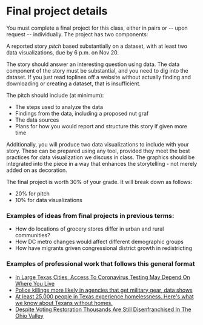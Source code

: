 # Final project details

You must complete a final project for this class, either in pairs or -- upon request -- individually. The project has two components:

A reported story *pitch* based substantially on a dataset, with at least two data visualizations, due by 6 p.m. on Nov 20.

The story should answer an interesting question using data. The data component of the story must be substantial, and you need to dig into the dataset. If you just read toplines off a website without actually finding and downloading or creating a dataset, that is insufficient.

The pitch should include (at minimum):

* The steps used to analyze the data
* Findings from the data, including a proposed nut graf
* The data sources
* Plans for how you would report and structure this story if given more time

Additionally, you will produce two data visualizations to include with your story. These can be prepared using any tool, provided they meet the best practices for data visualization we discuss in class. The graphics should be integrated into the piece in a way that enhances the storytelling - not merely added on as decoration. 

The final project is worth 30% of your grade. It will break down as follows:

* 20% for pitch
* 10% for data visualizations

### Examples of ideas from final projects in previous terms:

* How do locations of grocery stores differ in urban and rural communities? 
* How DC metro changes would affect different demographic groups
* How have migrants griven congressional district growth in redistricting

### Examples of professional work that follows this general format

* [In Large Texas Cities, Access To Coronavirus Testing May Depend On Where You Live
](https://www.npr.org/sections/health-shots/2020/05/27/862215848/across-texas-black-and-hispanic-neighborhoods-have-fewer-coronavirus-testing-sit)
* [Police killings more likely in agencies that get military gear, data shows
](https://www.ajc.com/news/police-killings-more-likely-in-agencies-that-get-military-gear-data-shows/MBPQ2ZE3XFHR5NIO37BKONOCGI/)
* [At least 25,000 people in Texas experience homelessness. Here's what we know about Texans without homes.
](https://www.texastribune.org/2019/12/09/how-many-people-are-homeless-texas-least-25000/)
* [Despite Voting Restoration Thousands Are Still Disenfranchised In The Ohio Valley
](https://ohiovalleyresource.org/2020/12/04/despite-voting-restoration-thousands-are-still-disenfranchised-in-the-ohio-valley/)
